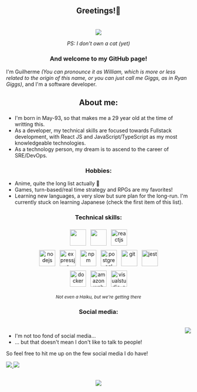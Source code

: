 ## <p align="center">Greetings!:whale:</p>
<br/>
<div align="center">
	<img src="https://i.pinimg.com/originals/2e/e8/8b/2ee88bf78e4f76001f59bad5e91a6a03.gif" />
	<p style="font-size:14px; font-style:italic">PS: I don't own a cat (yet)</p>
</div>

### <p align="center">And welcome to my GitHub page!</p>

I'm Guilherme _(You can pronounce it as William, which is more or less related to the origin of this name, or you can just call me Giggs, as in Ryan Giggs)_, and I'm a software developer.

## <p align="center">About me:</p>

- I'm born in May-93, so that makes me a 29 year old at the time of writting this.
- As a developer, my technical skills are focused towards Fullstack development, with React JS and JavaScript/TypeScript as my most knowledgeable technologies.
- As a technology person, my dream is to ascend to the career of SRE/DevOps.

 
### <p align="center">Hobbies:</p>

- Anime, quite the long list actually :eyes:
- Games, turn-based/real time strategy and RPGs are my favorites!
- Learning new languages, a very slow but sure plan for the long-run. I'm currently stuck on learning Japanese (check the first item of this list).

### <p align="center">Technical skills:</p>

<p align="center">

<img src="https://cdn.jsdelivr.net/gh/devicons/devicon/icons/javascript/javascript-original.svg" style="vertical-align:top; margin:6px 4px" heigth="44px" width="44px" />
<img src="https://cdn.jsdelivr.net/gh/devicons/devicon/icons/typescript/typescript-original.svg" style="vertical-align:top; margin:6px 4px" heigth="44px" width="44px" />
<img src="https://cdn.jsdelivr.net/gh/devicons/devicon/icons/react/react-original.svg" alt="reactjs" style="vertical-align:top; margin:6px 4px" heigth="44px" width="44px" />
<br/>
<img src="https://cdn.jsdelivr.net/gh/devicons/devicon/icons/nodejs/nodejs-original.svg" alt="nodejs" style="vertical-align:top; margin:6px 4px" heigth="44px" width="44px" />
<img src="https://cdn.jsdelivr.net/gh/devicons/devicon/icons/express/express-original.svg" alt="expressjs" style="vertical-align:top; margin:6px 4px" heigth="44px" width="44px" />
<img src="https://cdn.jsdelivr.net/gh/devicons/devicon/icons/npm/npm-original-wordmark.svg" alt="npm" style="vertical-align:top; margin:6px 4px" heigth="44px" width="44px" />
<img src="https://cdn.jsdelivr.net/gh/devicons/devicon/icons/postgresql/postgresql-original.svg" alt="postgresql" style="vertical-align:top; margin:6px 4px" heigth="44px" width="44px" />
<img src="https://cdn.jsdelivr.net/gh/devicons/devicon/icons/git/git-original.svg" alt="git" style="vertical-align:top; margin:6px 4px" heigth="44px" width="44px" />
<img src="https://cdn.jsdelivr.net/gh/devicons/devicon/icons/jest/jest-plain.svg" alt="jest" style="vertical-align:top; margin:6px 4px" heigth="44px" width="44px" />
<br/>
<img src="https://cdn.jsdelivr.net/gh/devicons/devicon/icons/docker/docker-original.svg" alt="docker" style="vertical-align:top; margin:6px 4px" heigth="44px" width="44px" />
<img src="https://cdn.jsdelivr.net/gh/devicons/devicon/icons/amazonwebservices/amazonwebservices-plain-wordmark.svg" alt="amazon web services" style="vertical-align:top; margin:6px 4px" heigth="44px" width="44px" />
<img src="https://cdn.jsdelivr.net/gh/devicons/devicon/icons/vscode/vscode-original.svg" alt="visualstudio_code" style="vertical-align:top; margin:6px 4px" heigth="44px" width="44px">
<p align="center" style="font-size: 12px; font-style: italic;">Not even a Haiku, but we're getting there</p>

</p>

### <p align="center">Social media:</p>
<div>
<br/>
	<img align="right" src="https://gifimage.net/wp-content/uploads/2018/04/peeking-around-corner-gif-2.gif" />

- I'm not too fond of social media...
- ... but that doesn't mean I don't like to talk to people!

So feel free to hit me up on the few social media I do have!

<a href="mailto:smo.guilherme93@gmail.com">
	<img src="https://img.shields.io/badge/Gmail-D14836?style=for-the-badge&logo=gmail&logoColor=white" />
</a> 
<a href="https://www.linkedin.com/in/guilherme-oliveira-5b292ba3/">
	<img src="https://img.shields.io/badge/LinkedIn-0077B5?style=for-the-badge&logo=linkedin&logoColor=white" />
</a>  
<br/>
</div>
<br/>
<p align="center" >  
	<a href="https://github.com/anuraghazra/github-readme-stats"> 
		<img  src="https://github-readme-stats.vercel.app/api?username=smol-guilherme&&show_icons=true&theme=radical"/>
	</a>
</p>

<!--
**smol-guilherme/smol-guilherme** is a ✨ _special_ ✨ repository because its `README.md` (this file) appears on your GitHub profile.

Here are some ideas to get you started:

- 🔭 I’m currently working on ...
- 🌱 I’m currently learning ...
- 👯 I’m looking to collaborate on ...
- 🤔 I’m looking for help with ...
- 💬 Ask me about ...
- 📫 How to reach me: ...
- 😄 Pronouns: ...
- ⚡ Fun fact: ...
-->

